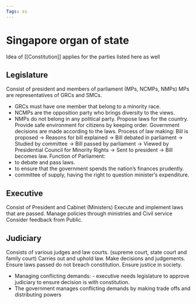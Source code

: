 ```yaml
---
Tags: ss
---
```

# Singapore organ of state
Idea of [[Constitution]] applies for the parties listed here as well
## Legislature 
Consist of president and members of parliament (MPs, NCMPs, NMPs)
MPs are representatives of GRCs and SMCs.
- GRCs must have one member that belong to a minority race.
- NCMPs are the opposition party who brings diversity to the views.
- NMPs do not belong in any political party.
Propose laws for the country. 
Provide safe environment for citizens by keeping order.
Government decisions are made according to the laws.
Process of law making: 
Bill is proposed → Reasons for bill explained → Bill debated in parliament → Studied by committee → Bill passed by parliament → Viewed by Presidential Council for Minority Rights → Sent to president → Bill becomes law. 
Function of Parliament: 
- to debate and pass laws.
- to ensure that the government spends the nation’s finances prudently.
- committee of supply, having the right to question minister’s expenditure.
## Executive 
Consist of President and Cabinet (Ministers) 
Execute and implement laws that are passed. 
Manage policies through ministries and Civil service
Consider feedback from Public. 
## Judiciary 
Consists of various judges and law courts. (supreme court, state court and family court) 
Carries out and uphold law. 
Make decisions and judgements.
Ensure laws passed do not breach constitution. 
Ensure justice in society. 
- Managing conflicting demands: - executive needs legislature to approve judiciary to ensure decision is with constitution.
 - The government manages conflicting demands by making trade offs and distributing powers
